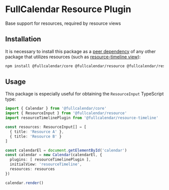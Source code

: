 
# FullCalendar Resource Plugin

Base support for resources, required by resource views

## Installation

It is necessary to install this package as a [peer dependency](https://nodejs.org/es/blog/npm/peer-dependencies/) of any other package that utilizes resources (such as [resource-timeline view](https://fullcalendar.io/docs/timeline-view)):

```sh
npm install @fullcalendar/core @fullcalendar/resource @fullcalendar/resource-timeline
```

## Usage

This package is especially useful for obtaining the `ResourceInput` TypeScript type:

```ts
import { Calendar } from '@fullcalendar/core'
import { ResourceInput } from '@fullcalendar/resource'
import resourceTimelinePlugin from '@fullcalendar/resource-timeline'

const resources: ResourceInput[] = [
  { title: 'Resource A' },
  { title: 'Resource B' }
]

const calendarEl = document.getElementById('calendar')
const calendar = new Calendar(calendarEl, {
  plugins: [ resourceTimelinePlugin ],
  initialView: 'resourceTimeline',
  resources: resources
})

calendar.render()
```

